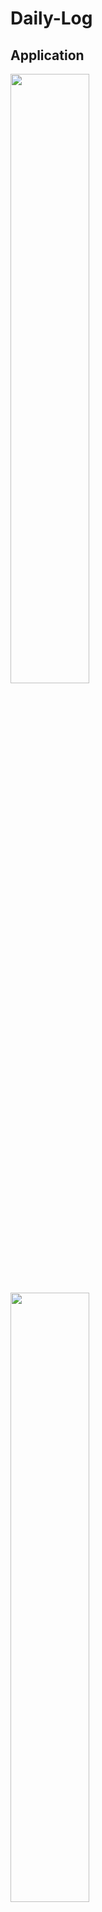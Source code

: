 # Daily-Log

## Application
<img src="https://github.com/kva231/Daily-Log/blob/master/images/application/main.JPG" width="50%">
<img src="https://github.com/kva231/Daily-Log/blob/master/images/application/output.JPG" width="50%">


## Architecture
### Local
<img src="https://github.com/kva231/Daily-Log/blob/master/images/architecture/Local_architecture.JPG" width="25%">

<br/>

### EC2
![EC2](https://github.com/kva231/Daily-Log/blob/master/images/architecture/ec2_architecture.JPG)

<br/>

### EKS-Fargate
![EKS-Fargate](https://github.com/kva231/Daily-Log/blob/master/images/architecture/eks-fargate_architecture.JPG)
